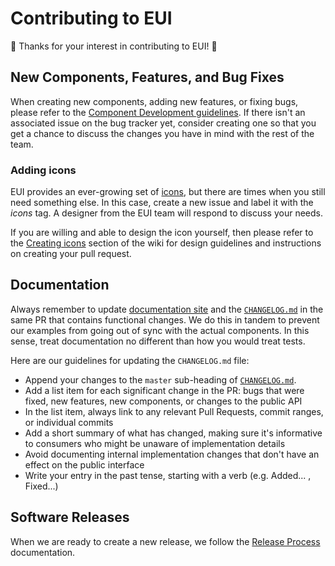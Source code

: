# Contributing to EUI

🙌 Thanks for your interest in contributing to EUI! 🙌

## New Components, Features, and Bug Fixes

When creating new components, adding new features, or fixing bugs, please refer to the [Component Development guidelines][docs-components]. If there isn't an associated issue on the bug tracker yet, consider creating one so that you get a chance to discuss the changes you have in mind with the rest of the team.

### Adding icons

EUI provides an ever-growing set of [icons][icons], but there are times when you still need something else. In this case, create a new issue and label it with the *icons* tag. A designer from the EUI team will respond to discuss your needs.

If you are willing and able to design the icon yourself, then please refer to the [Creating icons][creating-icons] section of the wiki for design guidelines and instructions on creating your pull request.

## Documentation

Always remember to update [documentation site][docs] and the [`CHANGELOG.md`](CHANGELOG.md) in the same PR that contains functional changes. We do this in tandem to prevent our examples from going out of sync with the actual components. In this sense, treat documentation no different than how you would treat tests.

Here are our guidelines for updating the `CHANGELOG.md` file:

* Append your changes to the `master` sub-heading of [`CHANGELOG.md`](CHANGELOG.md).
* Add a list item for each significant change in the PR: bugs that were fixed, new features, new components, or changes to the public API
* In the list item, always link to any relevant Pull Requests, commit ranges, or individual commits
* Add a short summary of what has changed, making sure it's informative to consumers who might be unaware of implementation details
* Avoid documenting internal implementation changes that don't have an effect on the public interface
* Write your entry in the past tense, starting with a verb (e.g. Added... , Fixed...)

## Software Releases

When we are ready to create a new release, we follow the [Release Process][docs-releases] documentation.

[creating-icons]: wiki/creating-icons.md
[docs]: https://elastic.github.io/eui/
[docs-components]: wiki/component-development.md
[docs-releases]: wiki/releasing-versions.md
[icons]: https://elastic.github.io/eui/#/display/icons
